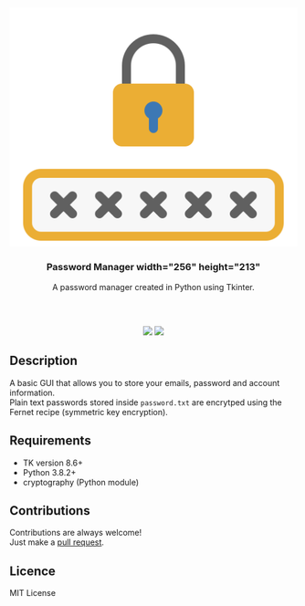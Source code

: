 <p align="center">
<img src="src/images/lock.png" /><br/>
<h3 align="center">Password Manager width="256" height="213"</h3>
<p align="center">A password manager created in Python using Tkinter.</p>
<h2></h2>
</p>
<br />

<p align="center">
<a href="../../issues"><img src="https://img.shields.io/github/issues/aminbeigi/Password-Manager.svg?style=flat-square" /></a>
<a href="../../pulls"><img src="https://img.shields.io/github/issues-pr/aminbeigi/Password-Manager.svg?style=flat-square" /></a> 
</p>

## Description
A basic GUI that allows you to store your emails, password and account information.  
Plain text passwords stored inside `password.txt` are encrytped using the Fernet recipe (symmetric key encryption).

## Requirements
* TK version 8.6+
* Python 3.8.2+
* cryptography (Python module)
## Contributions
Contributions are always welcome!  
Just make a [pull request](../../pulls).
## Licence
MIT License
